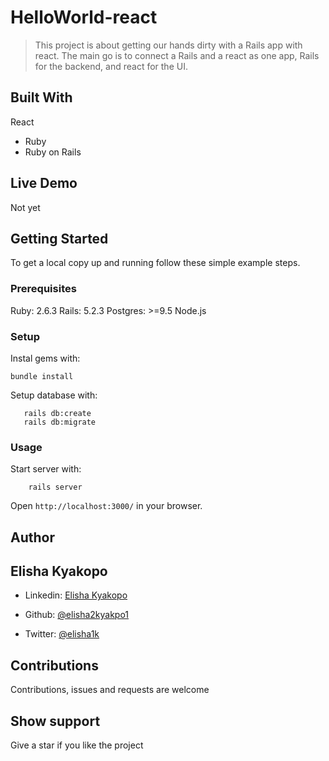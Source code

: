 # HelloWorld-react
> This project is about getting our hands dirty with a Rails app with react. The main go is to connect a Rails and a react as one app, Rails for the backend, and react for the UI.

## Built With
  React
- Ruby
- Ruby on Rails

## Live Demo

Not yet

## Getting Started

To get a local copy up and running follow these simple example steps.

### Prerequisites

Ruby: 2.6.3
Rails: 5.2.3
Postgres: >=9.5
Node.js

### Setup

Instal gems with:

```
bundle install
```

Setup database with:

```
   rails db:create
   rails db:migrate
```

### Usage

Start server with:

```
    rails server
```

Open `http://localhost:3000/` in your browser.

## Author

## Elisha Kyakopo

- Linkedin: [Elisha Kyakopo](https://www.linkedin.com/in/elisha-kyakopo/)
  
- Github: [@elisha2kyakpo1](https://github.com/elisha2kyakpo1)
- Twitter: [@elisha1k](https://twitter.com/Elisha1k)

## Contributions

Contributions, issues and requests are welcome

## Show support

Give a star if you like the project
